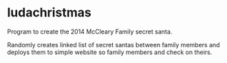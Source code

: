 # ludachristmas

Program to create the 2014 McCleary Family secret santa. 

Randomly creates linked list of secret santas between family members and deploys them to simple website so family members and check on theirs.
